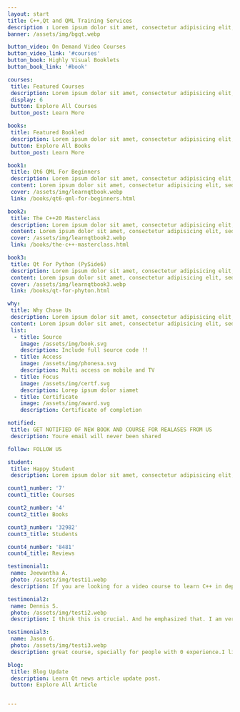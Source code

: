 ```yaml
---
layout: start
title: C++,Qt and QML Training Services
description : Lorem ipsum dolor sit amet, consectetur adipisicing elit, sed do eiusmod tempor incididunt ut labore et dolore magna aliqua. 
banner: /assets/img/bgqt.webp

button_video: On Demand Video Courses
button_video_link: '#courses'
button_book: Highly Visual Booklets
button_book_link: '#book'

courses: 
 title: Featured Courses
 description: Lorem ipsum dolor sit amet, consectetur adipisicing elit, sed do eiusmod tempor incididunt ut labore et dolore magna aliqua. 
 display: 6
 button: Explore All Courses
 button_post: Learn More

books: 
 title: Featured Bookled
 description: Lorem ipsum dolor sit amet, consectetur adipisicing elit, sed do eiusmod tempor incididunt ut labore et dolore magna aliqua. 
 button: Explore All Books
 button_post: Learn More

book1: 
 title: Qt6 QML For Beginners
 description: Lorem ipsum dolor sit amet, consectetur adipisicing elit, sed do eiusmod tempor incididunt ut labore et dolore magna aliqua. 
 content: Lorem ipsum dolor sit amet, consectetur adipisicing elit, sed do eiusmod tempor incididunt ut labore et dolore magna aliqua. consectetur adipisicing elit, sed do eiusmod tempor incididunt ut labore et dolore magna aliqua. 
 cover: /assets/img/learnqtbook.webp
 link: /books/qt6-qml-for-beginners.html

book2: 
 title: The C++20 Masterclass
 description: Lorem ipsum dolor sit amet, consectetur adipisicing elit, sed do eiusmod tempor incididunt ut labore et dolore magna aliqua. 
 content: Lorem ipsum dolor sit amet, consectetur adipisicing elit, sed do eiusmod tempor incididunt ut labore et dolore magna aliqua. consectetur adipisicing elit, sed do eiusmod tempor incididunt ut labore et dolore magna aliqua. 
 cover: /assets/img/learnqtbook2.webp
 link: /books/the-c++-masterclass.html

book3: 
 title: Qt For Python (PySide6)
 description: Lorem ipsum dolor sit amet, consectetur adipisicing elit, sed do eiusmod tempor incididunt ut labore et dolore magna aliqua. 
 content: Lorem ipsum dolor sit amet, consectetur adipisicing elit, sed do eiusmod tempor incididunt ut labore et dolore magna aliqua. consectetur adipisicing elit, sed do eiusmod tempor incididunt ut labore et dolore magna aliqua. 
 cover: /assets/img/learnqtbook3.webp
 link: /books/qt-for-phyton.html

why: 
 title: Why Chose Us
 description: Lorem ipsum dolor sit amet, consectetur adipisicing elit, sed do eiusmod tempor incididunt ut labore et dolore magna aliqua. 
 content: Lorem ipsum dolor sit amet, consectetur adipisicing elit, sed do eiusmod tempor incididunt ut labore et dolore magna aliqua. consectetur adipisicing elit, sed do eiusmod tempor incididunt ut labore et dolore magna aliqua. 
 list: 
  - title: Source
    image: /assets/img/book.svg
    description: Include full source code !!
  - title: Access
    image: /assets/img/phonesa.svg
    description: Multi access on mobile and TV
  - title: Focus
    image: /assets/img/certf.svg
    description: Lorep ipsum dolor siamet
  - title: Certificate
    image: /assets/img/award.svg
    description: Certificate of completion

notified: 
 title: GET NOTIFIED OF NEW BOOK AND COURSE FOR REALASES FROM US 
 description: Youre email will never been shared 

follow: FOLLOW US

student: 
 title: Happy Student
 description: Lorem ipsum dolor sit amet, consectetur adipisicing elit, sed do eiusmod tempor incididunt ut labore et dolore magna aliqua. 

count1_number: '7'
count1_title: Courses

count2_number: '4'
count2_title: Books

count3_number: '32982'
count3_title: Students

count4_number: '8481'
count4_title: Reviews

testimonial1: 
 name: Jeewantha A.
 photo: /assets/img/testi1.webp
 description: If you are looking for a video course to learn C++ in depth, I really done

testimonial2: 
 name: Dennis S.
 photo: /assets/img/testi2.webp
 description: I think this is crucial. And he emphasized that. I am very happy about that. And it makes me hungry for more of his courses.

testimonial3: 
 name: Jason G.
 photo: /assets/img/testi3.webp
 description: great course, specially for people with 0 experience.I like the instructor’s focus on self education. He seems clear and concise.

blog: 
 title: Blog Update
 description: Learn Qt news article update post.
 button: Explore All Article


---
```

